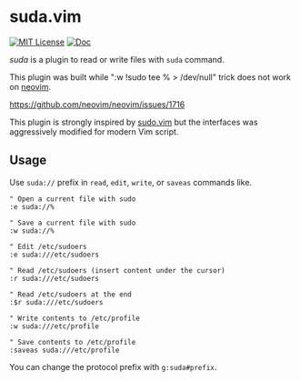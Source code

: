 suda.vim
===============================================================================
[![MIT License](https://img.shields.io/badge/license-MIT-blue.svg?style=flat-square)](LICENSE)
[![Doc](https://img.shields.io/badge/doc-%3Ah%20gina-orange.svg?style=flat-square)](doc/suda.txt)

*suda* is a plugin to read or write files with `suda` command.

This plugin was built while ":w !sudo tee % > /dev/null" trick does not work
on [neovim][].

https://github.com/neovim/neovim/issues/1716

This plugin is strongly inspired by [sudo.vim][] but the interfaces was aggressively modified for modern Vim script.

[sudo.vim]: https://github.com/vim-scripts/sudo.vim
[neovim]: https://github.com/neovim/neovim



Usage
-------------------------------------------------------------------------------

Use `suda://` prefix in `read`, `edit`, `write`, or `saveas` commands like.

```vim
" Open a current file with sudo
:e suda://%

" Save a current file with sudo
:w suda://%

" Edit /etc/sudoers
:e suda:///etc/sudoers

" Read /etc/sudoers (insert content under the cursor)
:r suda:///etc/sudoers

" Read /etc/sudoers at the end
:$r suda:///etc/sudoers

" Write contents to /etc/profile
:w suda:///etc/profile

" Save contents to /etc/profile
:saveas suda:///etc/profile
```

You can change the protocol prefix with `g:suda#prefix`.
